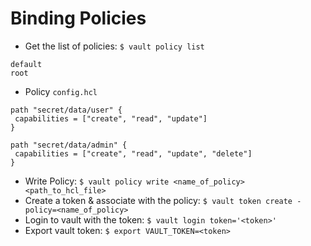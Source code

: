 # Binding Policies

* Get the list of policies: `$ vault policy list`
```
default
root
```
* Policy `config.hcl`
```HCL
path "secret/data/user" {
 capabilities = ["create", "read", "update"]
}

path "secret/data/admin" {
 capabilities = ["create", "read", "update", "delete"]
}
```

* Write Policy: `$ vault policy write <name_of_policy> <path_to_hcl_file>`
* Create a token & associate with the policy: `$ vault token create -policy=<name_of_policy>`
* Login to vault with the token: `$ vault login token='<token>'`
* Export vault token: `$ export VAULT_TOKEN=<token>`
